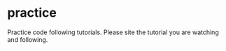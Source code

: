 # practice
Practice code following tutorials. Please site the tutorial you are watching and following.
